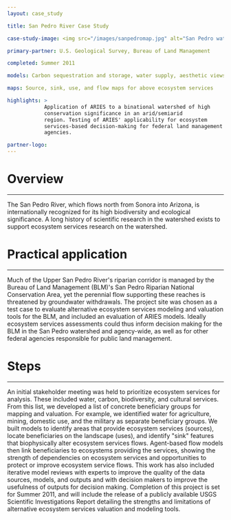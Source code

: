 ```yaml
---
layout: case_study

title: San Pedro River Case Study

case-study-image: <img src="/images/sanpedromap.jpg" alt="San Pedro watershed map" />

primary-partner: U.S. Geological Survey, Bureau of Land Management

completed: Summer 2011

models: Carbon sequestration and storage, water supply, aesthetic viewsheds, open space proximity, recreation

maps: Source, sink, use, and flow maps for above ecosystem services

highlights: >
            Application of ARIES to a binational watershed of high
            conservation significance in an arid/semiarid
            region. Testing of ARIES' applicability for ecosystem
            services-based decision-making for federal land management
            agencies.

partner-logo:
---
```

# Overview
-----------

The San Pedro River, which flows north from Sonora into Arizona, is
internationally recognized for its high biodiversity and ecological
significance. A long history of scientific research in the watershed
exists to support ecosystem services research on the watershed.

# Practical application
------------------------

Much of the Upper San Pedro River's riparian corridor is managed by
the Bureau of Land Management (BLM)'s San Pedro Riparian National
Conservation Area, yet the perennial flow supporting these reaches is
threatened by groundwater withdrawals. The project site was chosen as
a test case to evaluate alternative ecosystem services modeling and
valuation tools for the BLM, and included an evaluation of ARIES
models. Ideally ecosystem services assessments could thus inform
decision making for the BLM in the San Pedro watershed and
agency-wide, as well as for other federal agencies responsible for
public land management.

# Steps
--------

An initial stakeholder meeting was held to prioritize ecosystem
services for analysis. These included water, carbon, biodiversity, and
cultural services.  From this list, we developed a list of concrete
beneficiary groups for mapping and valuation. For example, we
identified water for agriculture, mining, domestic use, and the
military as separate beneficiary groups. We built models to identify
areas that provide ecosystem services (sources), locate beneficiaries
on the landscape (uses), and identify "sink" features that
biophysically alter ecosystem services flows. Agent-based flow models
then link beneficiaries to ecosystems providing the services, showing
the strength of dependencies on ecosystem services and opportunities
to protect or improve ecosystem service flows. This work has also
included iterative model reviews with experts to improve the quality
of the data sources, models, and outputs and with decision makers to
improve the usefulness of outputs for decision making. Completion of
this project is set for Summer 2011, and will include the release of a
publicly available USGS Scientific Investigations Report detailing the
strengths and limitations of alternative ecosystem services valuation
and modeling tools.
